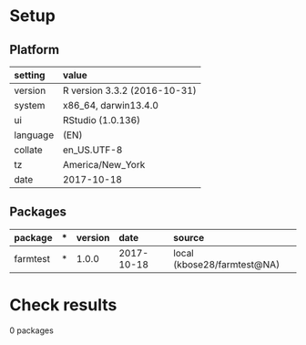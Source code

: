 # Setup

## Platform

|setting  |value                        |
|:--------|:----------------------------|
|version  |R version 3.3.2 (2016-10-31) |
|system   |x86_64, darwin13.4.0         |
|ui       |RStudio (1.0.136)            |
|language |(EN)                         |
|collate  |en_US.UTF-8                  |
|tz       |America/New_York             |
|date     |2017-10-18                   |

## Packages

|package  |*  |version |date       |source                      |
|:--------|:--|:-------|:----------|:---------------------------|
|farmtest |*  |1.0.0   |2017-10-18 |local (kbose28/farmtest@NA) |

# Check results

0 packages




